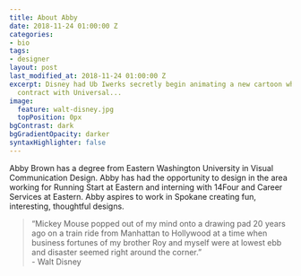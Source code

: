 ```yaml
---
title: About Abby
date: 2018-11-24 01:00:00 Z
categories:
- bio
tags:
- designer
layout: post
last_modified_at: 2018-11-24 01:00:00 Z
excerpt: Disney had Ub Iwerks secretly begin animating a new cartoon while still under
  contract with Universal...
image:
  feature: walt-disney.jpg
  topPosition: 0px
bgContrast: dark
bgGradientOpacity: darker
syntaxHighlighter: false
---
```


Abby Brown has a degree from Eastern Washington University in Visual Communication Design. Abby has had the opportunity to design in the area working for Running Start at Eastern and interning with 14Four and Career Services at Eastern. Abby aspires to work in Spokane creating fun, interesting, thoughtful designs.

<blockquote class="u--startsWithDoubleQuote">“Mickey Mouse popped out of my mind onto a drawing pad 20 years ago on a train ride from Manhattan to Hollywood at a time when business fortunes of my brother Roy and myself were at lowest ebb and disaster seemed right around the corner.” <br/>- Walt Disney</blockquote>
